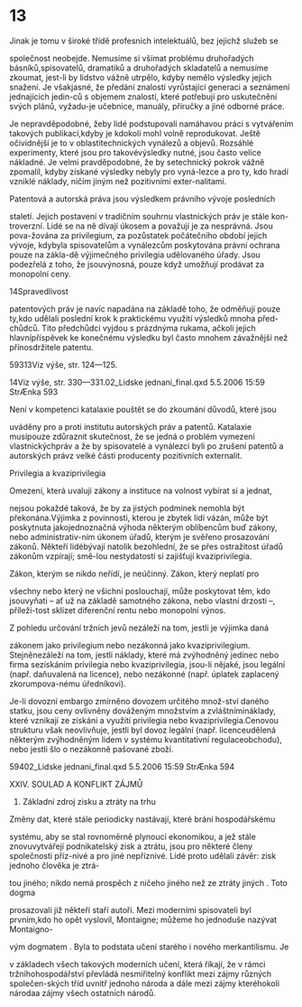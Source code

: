 # 13

Jinak je tomu v široké třídě profesních intelektuálů, bez jejichž služeb se

společnost neobejde. Nemusíme si všímat problému druhořadých básníků,spisovatelů, dramatiků a druhořadých skladatelů a nemusíme zkoumat, jest-li by lidstvo vážně utrpělo, kdyby nemělo výsledky jejich snažení. Je všakjasné, že předání znalostí vyrůstající generaci a seznámení jednajících jedin-ců s objemem znalostí, které potřebují pro uskutečnění svých plánů, vyžadu-je učebnice, manuály, příručky a jiné odborné práce.

Je nepravděpodobné, žeby lidé podstupovali namáhavou práci s vytvářením takových publikací,kdyby je kdokoli mohl volně reprodukovat. Ještě očividnější je to v oblastitechnických vynálezů a objevů. Rozsáhlé experimenty, které jsou pro takovévýsledky nutné, jsou často velice nákladné. Je velmi pravděpodobné, že by setechnický pokrok vážně zpomalil, kdyby získané výsledky nebyly pro vyná-lezce a pro ty, kdo hradí vzniklé náklady, ničím jiným než pozitivními exter-nalitami.

Patentová a autorská práva jsou výsledkem právního vývoje posledních

staletí. Jejich postavení v tradičním souhrnu vlastnických práv je stále kon-troverzní. Lidé se na ně dívají úkosem a považují je za nesprávná. Jsou pova-žována za privilegium, za pozůstatek počátečního období jejich vývoje, kdybyla spisovatelům a vynálezcům poskytována právní ochrana pouze na zákla-dě výjimečného privilegia udělovaného úřady. Jsou podezřelá z toho, že jsouvýnosná, pouze když umožňují prodávat za monopolní ceny.

14Spravedlivost

patentových práv je navíc napadána na základě toho, že odměňují pouze ty,kdo udělali poslední krok k praktickému využití výsledků mnoha před-chůdců. Tito předchůdci vyjdou s prázdnýma rukama, ačkoli jejich hlavnípříspěvek ke konečnému výsledku byl často mnohem závažnější než přínosdržitele patentu.

59313Viz výše, str. 124—125.

14Viz výše, str. 330—331.02_Lidske jednani_final.qxd 5.5.2006 15:59 StrÆnka 593

Není v kompetenci katalaxie pouštět se do zkoumání důvodů, které jsou

uváděny pro a proti institutu autorských práv a patentů. Katalaxie musípouze zdůraznit skutečnost, že se jedná o problém vymezení vlastnickýchpráv a že by spisovatelé a vynálezci byli po zrušení patentů a autorských právz velké části producenty pozitivních externalit.

Privilegia a kvaziprivilegia

Omezení, která uvalují zákony a instituce na volnost vybírat si a jednat,

nejsou pokaždé taková, že by za jistých podmínek nemohla být překonána.Výjimka z povinnosti, kterou je zbytek lidí vázán, může být poskytnuta jakojednoznačná výhoda některým oblíbencům buď zákony, nebo administrativ-ním úkonem úřadů, kterým je svěřeno prosazování zákonů. Někteří lidébývají natolik bezohlední, že se přes ostražitost úřadů zákonům vzpírají; smě-lou nestydatostí si zajišťují kvaziprivilegia.

Zákon, kterým se nikdo neřídí, je neúčinný. Zákon, který neplatí pro

všechny nebo který ne všichni poslouchají, může poskytovat těm, kdo jsouvyňati – ať už na základě samotného zákona, nebo vlastní drzosti –, příleži-tost sklízet diferenční rentu nebo monopolní výnos.

Z pohledu určování tržních jevů nezáleží na tom, jestli je výjimka daná

zákonem jako privilegium nebo nezákonná jako kvaziprivilegium. Stejněnezáleží na tom, jestli náklady, které má zvýhodněný jedinec nebo firma sezískáním privilegia nebo kvaziprivilegia, jsou-li nějaké, jsou legální (např. daňuvalená na licence), nebo nezákonné (např. úplatek zaplacený zkorumpova-nému úředníkovi).

Je-li dovozní embargo zmírněno dovozem určitého množ-ství daného statku, jsou ceny ovlivněny dováženým množstvím a zvláštnímináklady, které vznikají ze získání a využití privilegia nebo kvaziprivilegia.Cenovou strukturu však neovlivňuje, jestli byl dovoz legální (např. licenceudělená některým zvýhodněným lidem v systému kvantitativní regulaceobchodu), nebo jestli šlo o nezákonně pašované zboží.

59402_Lidske jednani_final.qxd 5.5.2006 15:59 StrÆnka 594

XXIV. SOULAD A KONFLIKT ZÁJMŮ

1. Základní zdroj zisku a ztráty na trhu

Změny dat, které stále periodicky nastávají, které brání hospodářskému

systému, aby se stal rovnoměrně plynoucí ekonomikou, a jež stále znovuvytvářejí podnikatelský zisk a ztrátu, jsou pro některé členy společnosti příz-nivé a pro jiné nepříznivé. Lidé proto udělali závěr: zisk jednoho člověka je ztrá-

tou jiného; nikdo nemá prospěch z ničeho jiného než ze ztráty jiných . Toto dogma

prosazovali již někteří staří autoři. Mezi moderními spisovateli byl prvním,kdo ho opět vyslovil, Montaigne; můžeme ho jednoduše nazývat Montaigno-

vým dogmatem . Byla to podstata učení starého i nového merkantilismu. Je

v základech všech takových moderních učení, která říkají, že v rámci tržníhohospodářství převládá nesmiřitelný konflikt mezi zájmy různých společen-ských tříd uvnitř jednoho národa a dále mezi zájmy kteréhokoli národaa zájmy všech ostatních národů.
